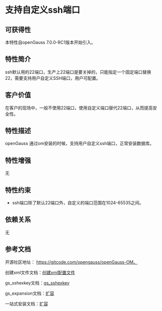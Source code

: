 # 支持自定义ssh端口

## 可获得性<a name="section56086982"></a>

本特性自openGauss 7.0.0-RC1版本开始引入。

## 特性简介<a name="section35020791"></a>

ssh默认用的22端口，生产上22端口是要关掉的，只能指定一个固定端口替换22，需要支持用户自定义SSH端口，用户可配置。

## 客户价值<a name="section46751668"></a>

在客户的现场中，一般不使用22端口，使用自定义端口替代22端口，从而提高安全性。

## 特性描述<a name="section18111828"></a>

openGauss 通过om安装的时候，支持用户自定义ssh端口，正常安装数据库。

## 特性增强<a name="section28788730"></a>

无

## 特性约束<a name="section06531946143616"></a>

-  ssh端口除了默认22端口外，自定义的端口范围在1024-65535之间。

## 依赖关系<a name="section57771982"></a>

无

## 参考文档<a name="section57771982"></a>

开源社区地址： https://gitcode.com/opengauss/openGauss-OM。

创建xml文件文档：<a href="../InstallationGuide/创建XML配置文件.md">创建xml配置文件</a>

gs_sshexkey文档：<a href="../ToolandCommandReference/gs_sshexkey.md">gs_sshexkey</a>

gs_expansion文档：<a href="../ToolandCommandReference/gs_expansion.md">扩容</a>

一站式安装文档：<a href="../InstallationGuide/一站式安装指南.md">扩容</a>
